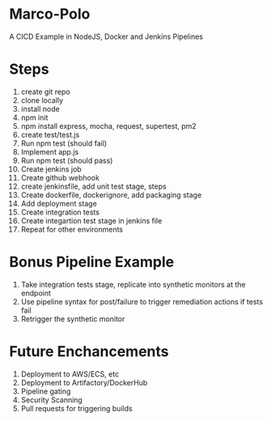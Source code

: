 # Marco-Polo
A CICD Example in NodeJS, Docker and Jenkins Pipelines

# Steps
1. create git repo
2. clone locally
3. install node
4. npm init
5. npm install express, mocha, request, supertest, pm2
6. create test/test.js
7. Run npm test (should fail)
8. Implement app.js
9. Run npm test (should pass)
10. Create jenkins job
11. Create github webhook
12. create jenkinsfile, add unit test stage, steps
13. Create dockerfile, dockerignore, add packaging stage
14. Add deployment stage
15. Create integration tests
16. Create integartion test stage in jenkins file
17. Repeat for other environments


# Bonus Pipeline Example
1. Take integration tests stage, replicate into synthetic monitors at the endpoint
2. Use pipeline syntax for post/failure to trigger remediation actions if tests fail
3. Retrigger the synthetic monitor

# Future Enchancements
1. Deployment to AWS/ECS, etc
2. Deployment to Artifactory/DockerHub
3. Pipeline gating
4. Security Scanning
5. Pull requests for triggering builds